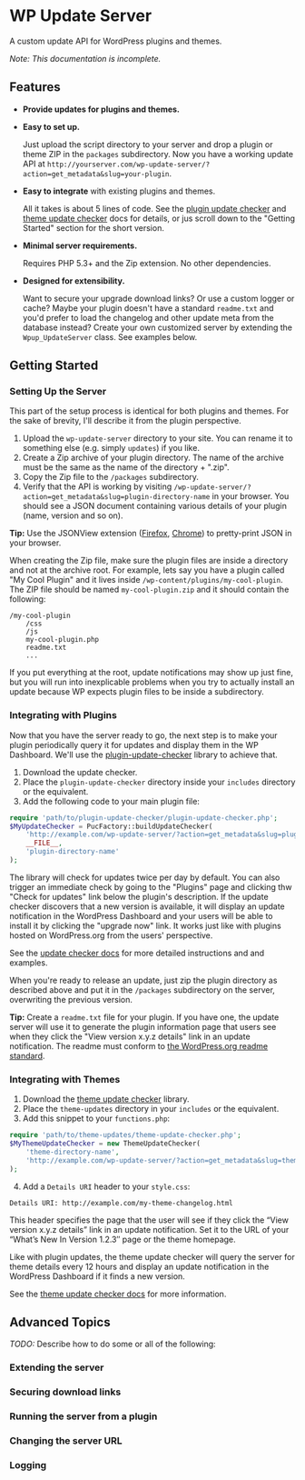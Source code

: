 WP Update Server
================

A custom update API for WordPress plugins and themes. 

*Note: This documentation is incomplete.*

Features
--------
* **Provide updates for plugins and themes.**    
* **Easy to set up.**

  Just upload the script directory to your server and drop a plugin or theme ZIP in the `packages` subdirectory. Now you have a working update API at `http://yourserver.com/wp-update-server/?action=get_metadata&slug=your-plugin`.
* **Easy to integrate** with existing plugins and themes.

  All it takes is about 5 lines of code. See the [plugin update checker](http://w-shadow.com/blog/2010/09/02/automatic-updates-for-any-plugin/) and [theme update checker](http://w-shadow.com/blog/2011/06/02/automatic-updates-for-commercial-themes/) docs for details, or jus scroll down to the "Getting Started" section for the short version.
* **Minimal server requirements.**

  Requires PHP 5.3+ and the Zip extension. No other dependencies.
* **Designed for extensibility.**

  Want to secure your upgrade download links? Or use a custom logger or cache? Maybe your plugin doesn't have a standard `readme.txt` and you'd prefer to load the changelog and other update meta from the database instead? Create your own customized server by extending the `Wpup_UpdateServer` class. See examples below.
  	
Getting Started
---------------

### Setting Up the Server
This part of the setup process is identical for both plugins and themes. For the sake of brevity, I'll describe it from the plugin perspective.

1. Upload the `wp-update-server` directory to your site. You can rename it to something else (e.g. simply `updates`) if you like.
2. Create a Zip archive of your plugin directory. The name of the archive must be the same as the name of the directory + ".zip".
3. Copy the Zip file to the `/packages` subdirectory.
4. Verify that the API is working by visiting `/wp-update-server/?action=get_metadata&slug=plugin-directory-name` in your browser. You should see a JSON document containing various details of your plugin (name, version and so on).

**Tip:** Use the JSONView extension ([Firefox](https://addons.mozilla.org/en-US/firefox/addon/10869/),  [Chrome](https://chrome.google.com/webstore/detail/jsonview/chklaanhfefbnpoihckbnefhakgolnmc)) to pretty-print JSON in your browser.

When creating the Zip file, make sure the plugin files are inside a directory and not at the archive root. For example, lets say you have a plugin called "My Cool Plugin" and it lives inside `/wp-content/plugins/my-cool-plugin`. The ZIP file should be named `my-cool-plugin.zip` and it should contain the following:

```
/my-cool-plugin
    /css
    /js
    my-cool-plugin.php
    readme.txt
    ...
```

If you put everything at the root, update notifications may show up just fine, but you will run into inexplicable problems when you try to actually install an update because WP expects plugin files to be inside a subdirectory.

### Integrating with Plugins

Now that you have the server ready to go, the next step is to make your plugin periodically query it for updates and display them in the WP Dashboard. We'll use the [plugin-update-checker](https://github.com/YahnisElsts/plugin-update-checker) library to achieve that.

1. Download the update checker.
2. Place the `plugin-update-checker` directory inside your `includes` directory or the equivalent.
3. Add the following code to your main plugin file:

```php
require 'path/to/plugin-update-checker/plugin-update-checker.php';
$MyUpdateChecker = PucFactory::buildUpdateChecker(
	'http://example.com/wp-update-server/?action=get_metadata&slug=plugin-directory-name',
	__FILE__,
	'plugin-directory-name'
);
```

The library will check for updates twice per day by default. You can also trigger an immediate check by going to the "Plugins" page and clicking thw "Check for updates" link below the plugin's description. If the update checker discovers that a new version is available, it will display an update notification in the WordPress Dashboard and your users will be able to install it by clicking the "upgrade now" link. It works just like with plugins hosted on WordPress.org from the users' perspective. 

See the [update checker docs](http://w-shadow.com/blog/2010/09/02/automatic-updates-for-any-plugin/) for more detailed instructions and and examples.

When you're ready to release an update, just zip the plugin directory as described above and put it in the `/packages` subdirectory on the server, overwriting the previous version. 

**Tip:** Create a `readme.txt` file for your plugin. If you have one, the update server will use it to generate the plugin information page that users see when they click the "View version x.y.z details" link in an update notification. The readme must conform to [the WordPress.org readme standard](http://wordpress.org/extend/plugins/about/readme.txt).

### Integrating with Themes

1. Download the [theme update checker](http://w-shadow.com/blog/2011/06/02/automatic-updates-for-commercial-themes/) library.
2. Place the `theme-updates` directory in your `includes` or the equivalent.
3. Add this snippet to your `functions.php`:

```php
require 'path/to/theme-updates/theme-update-checker.php';
$MyThemeUpdateChecker = new ThemeUpdateChecker(
    'theme-directory-name',
    'http://example.com/wp-update-server/?action=get_metadata&slug=theme-directory-name'
);
```
4. Add a `Details URI` header to your `style.css`:

  ```Details URI: http://example.com/my-theme-changelog.html```
  
  This header specifies the page that the user will see if they click the “View version x.y.z details” link in an update notification. Set it to the URL of your “What’s New In Version 1.2.3″ page or the theme homepage.

Like with plugin updates, the theme update checker will query the server for theme details every 12 hours and display an update notification in the WordPress Dashboard if it finds a new version.

See the [theme update checker docs](http://w-shadow.com/blog/2011/06/02/automatic-updates-for-commercial-themes/) for more information.
	
## Advanced Topics
*TODO:* Describe how to do some or all of the following:
### Extending the server
### Securing download links
### Running the server from a plugin
### Changing the server URL
### Logging
